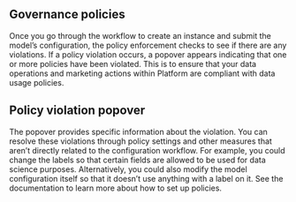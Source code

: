 ## Governance policies

Once you go through the workflow to create an instance and submit the model’s configuration, the policy enforcement checks to see if there are any violations. If a policy violation occurs, a popover appears indicating that one or more policies have been violated. This is to ensure that your data operations and marketing actions within Platform are compliant with data usage policies.

## Policy violation popover

The popover provides specific information about the violation. You can resolve these violations through policy settings and other measures that aren’t directly related to the configuration workflow. For example, you could change the labels so that certain fields are allowed to be used for data science purposes. Alternatively, you could also modify the model configuration itself so that it doesn’t use anything with a label on it. See the documentation to learn more about how to set up policies.